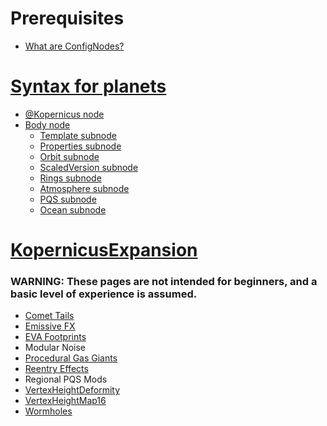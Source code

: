 <!-- TITLE: Kopernicus -->
<!-- SUBTITLE: A mod to modify the planetary system used by KSP -->

# Prerequisites
* [What are ConfigNodes?](/config-nodes)

# [Syntax for planets](/syntax-for-planets)
* [@Kopernicus node](/kop)
* [Body node](/body)
	+ [Template subnode](/template)
	+ [Properties subnode](/properties)
	+ [Orbit subnode](/orbit)
	+ [ScaledVersion subnode](scaledversion)
	+ [Rings subnode](/rings)
	+ [Atmosphere subnode](/atmosphere)
	+ [PQS subnode](/pqs)
	+ [Ocean subnode](/ocean)

# [KopernicusExpansion](/kopernicusexpansion)
### WARNING: These pages are not intended for beginners, and a basic level of experience is assumed.
* 	[Comet Tails](/kex/comettails)
* 	[Emissive FX](/kex/emissivefx)
* 	[EVA Footprints](/kex/evafootprints)
* 	Modular Noise
* 	[Procedural Gas Giants](/kex/procgiants)
* 	[Reentry Effects](/kex/reentryeffects)
* 	Regional PQS Mods
* 	[VertexHeightDeformity](/kex/vhmdeformity)
* 	[VertexHeightMap16](/kex/vhm16)
* 	[Wormholes](/kex/wormholes)
